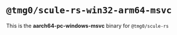 # `@tmg0/scule-rs-win32-arm64-msvc`

This is the **aarch64-pc-windows-msvc** binary for `@tmg0/scule-rs`
